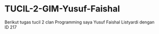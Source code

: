 # TUCIL-2-GIM-Yusuf-Faishal
Berikut tugas tucil 2 clan Programming saya Yusuf Faishal Listyardi dengan ID 217
